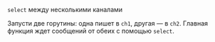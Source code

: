 ```select``` между несколькими каналами

Запусти две горутины: одна пишет в ```ch1```, другая — в ```ch2```.
Главная функция ждет сообщений от обеих с помощью
```select```.